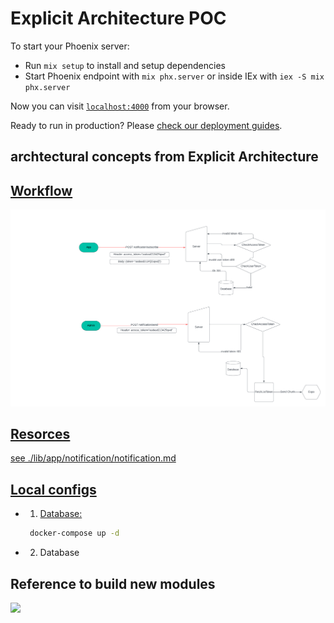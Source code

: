 # Explicit Architecture POC

To start your Phoenix server:

- Run `mix setup` to install and setup dependencies
- Start Phoenix endpoint with `mix phx.server` or inside IEx with `iex -S mix phx.server`

Now you can visit [`localhost:4000`](http://localhost:4000) from your browser.

Ready to run in production? Please [check our deployment guides](https://hexdocs.pm/phoenix/deployment.html).

## archtectural concepts from Explicit Architecture

<a href="https://herbertograca.com/2017/11/16/explicit-architecture-01-ddd-hexagonal-onion-clean-cqrs-how-i-put-it-all-together/">

## Workflow

<img src="./Flowchart.png" />

## Resorces

see ./lib/app/notification/notification.md

## Local configs

- 1. Database:
  ```bash
   docker-compose up -d
  ```
- 2. Database

## Reference to build new modules

<img src="https://butovo.zone/clean_and_hexagonal.png" />
